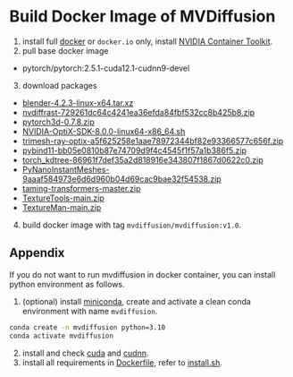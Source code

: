 # Build Docker Image of MVDiffusion

1. install full [docker](https://docs.docker.com/engine/install/ubuntu/) or `docker.io` only, install [NVIDIA Container Toolkit](https://docs.nvidia.com/datacenter/cloud-native/container-toolkit/latest/install-guide.html).
2. pull base docker image
* pytorch/pytorch:2.5.1-cuda12.1-cudnn9-devel
3. download packages
* [blender-4.2.3-linux-x64.tar.xz](https://www.blender.org/download/release/Blender4.2/blender-4.2.3-linux-x64.tar.xz)
* [nvdiffrast-729261dc64c4241ea36efda84fbf532cc8b425b8.zip](https://github.com/NVlabs/nvdiffrast/archive/729261dc64c4241ea36efda84fbf532cc8b425b8.zip)
* [pytorch3d-0.7.8.zip](https://github.com/facebookresearch/pytorch3d/releases/tag/V0.7.8)
* [NVIDIA-OptiX-SDK-8.0.0-linux64-x86_64.sh](https://developer.nvidia.com/designworks/optix/downloads/legacy)
* [trimesh-ray-optix-a5f625258e1aae78972344bf82e93366577c656f.zip](https://github.com/lcp29/trimesh-ray-optix/archive/a5f625258e1aae78972344bf82e93366577c656f.zip)
* [pybind11-bb05e0810b87e74709d9f4c4545f1f57a1b386f5.zip](https://github.com/pybind/pybind11/archive/bb05e0810b87e74709d9f4c4545f1f57a1b386f5.zip)
* [torch_kdtree-86961f7def35a2d818916e343807f1867d0622c0.zip](https://github.com/thomgrand/torch_kdtree/archive/86961f7def35a2d818916e343807f1867d0622c0.zip)
* [PyNanoInstantMeshes-9aaaf584973e6d6d960b04d69cac9bae32f54538.zip](https://github.com/vork/PyNanoInstantMeshes/archive/9aaaf584973e6d6d960b04d69cac9bae32f54538.zip)
* [taming-transformers-master.zip](https://github.com/CompVis/taming-transformers/archive/refs/heads/master.zip)
* [TextureTools-main.zip](https://github.com/lightillusions/TextureTools/archive/refs/heads/main.zip)
* [TextureMan-main.zip](https://github.com/lightillusions/TextureMan/archive/refs/heads/main.zip)
4. build docker image with tag `mvdiffusion/mvdiffusion:v1.0`.

## Appendix

If you do not want to run mvdiffusion in docker container, you can install python environment as follows.

1. (optional) install [miniconda](https://www.anaconda.com/docs/getting-started/miniconda/install), create and activate a clean conda environment with name `mvdiffusion`.
``` sh
conda create -n mvdiffusion python=3.10
conda activate mvdiffusion
```
2. install and check [cuda](https://developer.nvidia.com/cuda-downloads) and [cudnn](https://developer.nvidia.com/rdp/cudnn-download).
3. install all requirements in [Dockerfile](./Dockerfile), refer to [install.sh](./install.sh).

